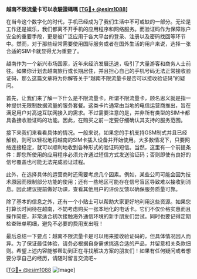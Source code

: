 **越南不限流量卡可以收驗證碼嗎 [[TG💪+ @esim1088](https://t.me/s/esim1088)]**

在当今这个数字化的时代，手机已经成为了我们生活中不可或缺的一部分。无论是工作还是娱乐，我们都离不开手机的应用程序和网络服务。而验证码作为保障账户安全的重要手段，更是被广泛应用于各大平台的登录、注册以及密码找回等环节中。然而，对于那些经常需要使用国际服务或者在国外生活的用户来说，选择一张合适的SIM卡就显得尤为重要了。

越南作为一个新兴市场国家，近年来经济发展迅速，吸引了大量游客和商务人士前往。如果你计划去越南旅行或长期居住，并且担心自己的手机号码无法正常接收验证码，那么这篇文章将为你解答关于“越南不限流量卡是否可以接收验证码”的疑问。

首先，让我们来了解一下什么是不限流量卡。所谓不限流量卡，顾名思义就是指一种提供无限制数据流量的服务套餐。这类卡片通常由当地的电信运营商推出，旨在满足用户对高速互联网接入的需求。不过需要注意的是，并非所有类型的SIM卡都具备接收验证码的功能。因此，在购买之前一定要仔细确认其支持的服务范围。

接下来我们来看看具体的情况。一般来说，如果您的手机支持GSM制式并且已经解锁，则可以轻松地将越南的SIM卡插入设备并开始使用。大多数情况下，只要网络连接稳定，就可以顺利地收到各种形式的验证码短信。当然，这里有一个前提条件：即您所使用的应用程序必须允许通过短信方式发送验证码；否则即使有良好的信号覆盖也可能无法完成验证过程。

此外，在选择具体的运营商时还需要考虑几个因素。例如，某些公司可能会因为技术原因而限制部分功能的使用；还有一些地区可能存在信号盲区导致难以接收到消息。因此建议提前做好功课，查看其他用户的评价反馈以确保服务质量可靠。

除了基本的信息之外，还有一个小贴士可以帮助大家更好地利用这些资源。如果您打算长时间待在越南，不妨考虑购买一张本地化的电话卡。它们不仅价格实惠而且操作简便，非常适合初次接触海外通信环境的新手朋友们尝试。同时也要记得定期检查账单明细，避免不必要的费用支出哦！

最后总结一下要点：越南不限流量卡是可以用来接收验证码的，但具体情况因人而异。为了保证最佳体验，请务必根据自身需求挑选合适的产品，并留意相关条款细则。希望上述内容能够帮助到正在寻找解决方案的朋友们！如果有任何疑问或者想要分享自己的经历，请随时留言交流吧~

[[TG💪+ @esim1088](https://t.me/s/esim1088) ![Image](https://i.postimg.cc/4NQfJmqS/Snipaste-2025-05-13-00-14-12.png)]